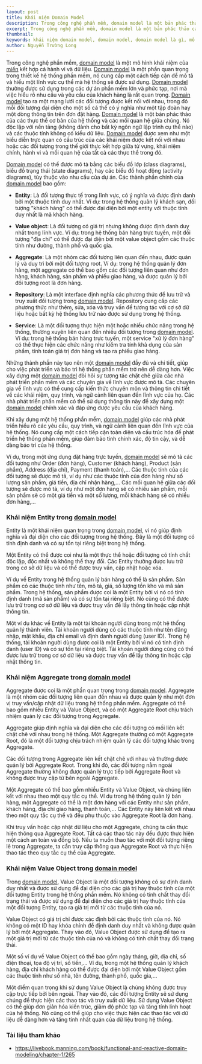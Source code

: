 ```yaml
---
layout: post
title: Khái niệm Domain Model
description: Trong công nghệ phần mềm, domain model là một bản phác thảo các thực thể cơ bản của hệ thống và các mối quan hệ giữa chúng. Domain model tạo ra một mạng lưới các đối tượng được kết nối với nhau, trong đó mỗi đối tượng đại diện cho một số cá thể có ý nghĩa như một tập đoàn hay một dòng thông tin trên đơn đặt hàng.
excerpt: Trong công nghệ phần mềm, domain model là một bản phác thảo các thực thể cơ bản của hệ thống và các mối quan hệ giữa chúng. Domain model tạo ra một mạng lưới các đối tượng được kết nối với nhau, trong đó mỗi đối tượng đại diện cho một số cá thể có ý nghĩa như một tập đoàn hay một dòng thông tin trên đơn đặt hàng.
thumbnail:
keywords: khái niệm domain model, domain model, domain model là gì, mô hình miền, mô hình domain model, tìm hiểu domain model, aggregate, entity
author: Nguyễn Trường Long
---
```


Trong công nghệ phần mềm, [domain model](https://nguyentruonglong.net/khai-niem-domain-model.html) là một mô hình khái niệm của [miền](https://vi.wikipedia.org/wiki/Mi%E1%BB%81n_(c%C3%B4ng_ngh%E1%BB%87_ph%E1%BA%A7n_m%E1%BB%81m)) kết hợp cả hành vi và dữ liệu. [Domain model](https://nguyentruonglong.net/khai-niem-domain-model.html) là một phần quan trọng trong thiết kế hệ thống phần mềm, nó cung cấp một cách tiếp cận để mô tả và hiểu một lĩnh vực cụ thể mà hệ thống sẽ được sử dụng. [Domain model](https://nguyentruonglong.net/khai-niem-domain-model.html) thường được sử dụng trong các dự án phần mềm lớn và phức tạp, nơi mà việc hiểu rõ nhu cầu và yêu cầu của khách hàng là rất quan trọng. [Domain model](https://nguyentruonglong.net/khai-niem-domain-model.html) tạo ra một mạng lưới các đối tượng được kết nối với nhau, trong đó mỗi đối tượng đại diện cho một số cá thể có ý nghĩa như một tập đoàn hay một dòng thông tin trên đơn đặt hàng. [Domain model](https://nguyentruonglong.net/khai-niem-domain-model.html) là một bản phác thảo của các thực thể cơ bản của hệ thống và các mối quan hệ giữa chúng. Nó độc lập với nền tảng (không dành cho bất kỳ ngôn ngữ lập trình cụ thể nào) và các thuộc tính không có kiểu dữ liệu. [Domain model](https://nguyentruonglong.net/khai-niem-domain-model.html) được xem như một biểu diễn trực quan có cấu trúc của các khái niệm được kết nối với nhau hoặc các đối tượng trong thế giới thực kết hợp giữa từ vựng, khái niệm chính, hành vi và mối quan hệ của tất cả các thực thể trong đó.

[Domain model](https://nguyentruonglong.net/khai-niem-domain-model.html) có thể được mô tả bằng các biểu đồ lớp (class diagrams), biểu đồ trạng thái (state diagrams), hay các biểu đồ hoạt động (activity diagrams), tùy thuộc vào nhu cầu của dự án. Các thành phần chính của [domain model](https://nguyentruonglong.net/khai-niem-domain-model.html) bao gồm:

- <strong>Entity</strong>: Là đối tượng thực tế trong lĩnh vực, có ý nghĩa và được định danh bởi một thuộc tính duy nhất. Ví dụ: trong hệ thống quản lý khách sạn, đối tượng "khách hàng" có thể được đại diện bởi một entity với thuộc tính duy nhất là mã khách hàng.

- <strong>Value object</strong>: Là đối tượng có giá trị nhưng không được định danh duy nhất trong lĩnh vực. Ví dụ: trong hệ thống bán hàng trực tuyến, một đối tượng "địa chỉ" có thể được đại diện bởi một value object gồm các thuộc tính như đường, thành phố và quốc gia.

- <strong>Aggregate</strong>: Là một nhóm các đối tượng liên quan đến nhau, được quản lý và duy trì bởi một đối tượng root. Ví dụ: trong hệ thống quản lý đơn hàng, một aggregate có thể bao gồm các đối tượng liên quan như đơn hàng, khách hàng, sản phẩm và phiếu giao hàng, và được quản lý bởi đối tượng root là đơn hàng.

- <strong>Repository</strong>: Là một interface định nghĩa các phương thức để lưu trữ và truy xuất đối tượng trong [domain model](https://nguyentruonglong.net/khai-niem-domain-model.html). Repository cung cấp các phương thức như thêm, sửa, xóa và truy vấn để tương tác với cơ sở dữ liệu hoặc bất kỳ hệ thống lưu trữ nào được sử dụng trong hệ thống.

- <strong>Service</strong>: Là một đối tượng thực hiện một hoặc nhiều chức năng trong hệ thống, thường xuyên liên quan đến nhiều đối tượng trong [domain model](https://nguyentruonglong.net/khai-niem-domain-model.html). Ví dụ: trong hệ thống bán hàng trực tuyến, một service "xử lý đơn hàng" có thể thực hiện các chức năng như kiểm tra tính khả dụng của sản phẩm, tính toán giá trị đơn hàng và tạo ra phiếu giao hàng.

Những thành phần này tạo nên một [domain model](https://nguyentruonglong.net/khai-niem-domain-model.html) đầy đủ và chi tiết, giúp cho việc phát triển và bảo trì hệ thống phần mềm trở nên dễ dàng hơn. Việc xây dựng một [domain model](https://nguyentruonglong.net/khai-niem-domain-model.html) đòi hỏi sự tương tác chặt chẽ giữa các nhà phát triển phần mềm và các chuyên gia về lĩnh vực được mô tả. Các chuyên gia về lĩnh vực có thể cung cấp kiến thức chuyên môn và thông tin chi tiết về các khái niệm, quy trình, và ngữ cảnh liên quan đến lĩnh vực của họ. Các nhà phát triển phần mềm có thể sử dụng thông tin này để xây dựng một [domain model](https://nguyentruonglong.net/khai-niem-domain-model.html) chính xác và đáp ứng được yêu cầu của khách hàng.

Khi xây dựng một hệ thống phần mềm, [domain model](https://nguyentruonglong.net/khai-niem-domain-model.html) giúp các nhà phát triển hiểu rõ các yêu cầu, quy trình, và ngữ cảnh liên quan đến lĩnh vực của hệ thống. Nó cung cấp một cách tiếp cận toàn diện và cấu trúc hóa để phát triển hệ thống phần mềm, giúp đảm bảo tính chính xác, độ tin cậy, và dễ dàng bảo trì của hệ thống.

Ví dụ, trong một ứng dụng đặt hàng trực tuyến, [domain model](https://nguyentruonglong.net/khai-niem-domain-model.html) sẽ mô tả các đối tượng như Order (đơn hàng), Customer (khách hàng), Product (sản phẩm), Address (địa chỉ), Payment (thanh toán),... Các thuộc tính của các đối tượng sẽ được mô tả, ví dụ như các thuộc tính của đơn hàng như số lượng sản phẩm, giá tiền, địa chỉ nhận hàng,... Các mối quan hệ giữa các đối tượng sẽ được mô tả, ví dụ như một đơn hàng sẽ có nhiều sản phẩm, mỗi sản phẩm sẽ có một giá tiền và một số lượng, mỗi khách hàng sẽ có nhiều đơn hàng,...

### Khái niệm Entity trong [domain model](https://nguyentruonglong.net/khai-niem-domain-model.html)

Entity là một khái niệm quan trọng trong [domain model](https://nguyentruonglong.net/khai-niem-domain-model.html), vì nó giúp định nghĩa và đại diện cho các đối tượng trong hệ thống. Đây là một đối tượng có tính định danh và có sự tồn tại riêng biệt trong hệ thống. 

Một Entity có thể được coi như là một thực thể hoặc đối tượng có tính chất độc lập, độc nhất và không thể thay đổi. Các Entity thường được lưu trữ trong cơ sở dữ liệu và có thể được truy vấn, cập nhật hoặc xóa.

Ví dụ về Entity trong hệ thống quản lý bán hàng có thể là sản phẩm. Sản phẩm có các thuộc tính như tên, mô tả, giá, số lượng tồn kho và mã sản phẩm. Trong hệ thống, sản phẩm được coi là một Entity bởi vì nó có tính định danh (mã sản phẩm) và có sự tồn tại riêng biệt. Nó cũng có thể được lưu trữ trong cơ sở dữ liệu và được truy vấn để lấy thông tin hoặc cập nhật thông tin.

Một ví dụ khác về Entity là một tài khoản người dùng trong một hệ thống quản lý thành viên. Tài khoản người dùng có các thuộc tính như tên đăng nhập, mật khẩu, địa chỉ email và định danh người dùng (user ID). Trong hệ thống, tài khoản người dùng được coi là một Entity bởi vì nó có tính định danh (user ID) và có sự tồn tại riêng biệt. Tài khoản người dùng cũng có thể được lưu trữ trong cơ sở dữ liệu và được truy vấn để lấy thông tin hoặc cập nhật thông tin.

### Khái niệm Aggregate trong [domain model](https://nguyentruonglong.net/khai-niem-domain-model.html)

Aggregate được coi là một phần quan trọng trong [domain model](https://nguyentruonglong.net/khai-niem-domain-model.html). Aggregate là một nhóm các đối tượng liên quan đến nhau và được quản lý như một đơn vị truy vấn/cập nhật dữ liệu trong hệ thống phần mềm. Aggregate có thể bao gồm nhiều Entity và Value Object, và có một Aggregate Root chịu trách nhiệm quản lý các đối tượng trong Aggregate.

Aggregate giúp định nghĩa và đại diện cho các đối tượng có mối liên kết chặt chẽ với nhau trong hệ thống. Một Aggregate thường có một Aggregate Root, đó là một đối tượng chịu trách nhiệm quản lý các đối tượng khác trong Aggregate.

Các đối tượng trong Aggregate liên kết chặt chẽ với nhau và thường được quản lý bởi Aggregate Root. Trong khi đó, các đối tượng nằm ngoài Aggregate thường không được quản lý trực tiếp bởi Aggregate Root và không được truy cập từ bên ngoài Aggregate.

Một Aggregate có thể bao gồm nhiều Entity và Value Object, và chúng liên kết với nhau theo một quy tắc cụ thể. Ví dụ trong hệ thống quản lý bán hàng, một Aggregate có thể là một đơn hàng với các Entity như sản phẩm, khách hàng, địa chỉ giao hàng, thanh toán,... Các Entity này liên kết với nhau theo một quy tắc cụ thể và đều phụ thuộc vào Aggregate Root là đơn hàng.

Khi truy vấn hoặc cập nhật dữ liệu cho một Aggregate, chúng ta cần thực hiện thông qua Aggregate Root. Tất cả các thao tác này đều được thực hiện một cách an toàn và đồng bộ. Nếu ta muốn thao tác với một đối tượng riêng lẻ trong Aggregate, ta cần truy cập thông qua Aggregate Root và thực hiện thao tác theo quy tắc cụ thể của Aggregate.

### Khái niệm Value Object trong [domain model](https://nguyentruonglong.net/khai-niem-domain-model.html)

Trong [domain model](https://nguyentruonglong.net/khai-niem-domain-model.html), Value Object là một đối tượng không có sự định danh duy nhất và được sử dụng để đại diện cho các giá trị hay thuộc tính của một đối tượng Entity trong hệ thống phần mềm. Nó không có tính chất thay đổi trạng thái và được sử dụng để đại diện cho các giá trị hay thuộc tính của một đối tượng Entity, tạo ra giá trị mới từ các thuộc tính của nó.

Value Object có giá trị chỉ được xác định bởi các thuộc tính của nó. Nó không có một ID hay khóa chính để định danh duy nhất và không được quản lý bởi một Aggregate. Thay vào đó, Value Object được sử dụng để tạo ra một giá trị mới từ các thuộc tính của nó và không có tính chất thay đổi trạng thái.

Một số ví dụ về Value Object có thể bao gồm ngày tháng, giờ, địa chỉ, số điện thoại, tọa độ vị trí, số tiền,... Ví dụ, trong một hệ thống quản lý khách hàng, địa chỉ khách hàng có thể được đại diện bởi một Value Object gồm các thuộc tính như số nhà, tên đường, thành phố, quốc gia,...

Một điểm quan trọng khi sử dụng Value Object là chúng không được truy cập trực tiếp bởi bên ngoài. Thay vào đó, các đối tượng Entity sẽ sử dụng chúng để thực hiện các thao tác và truy xuất dữ liệu. Sử dụng Value Object có thể giúp đơn giản hóa kiến trúc, giảm độ phức tạp và tăng tính linh hoạt của hệ thống. Nó cũng có thể giúp cho việc thực hiện các thao tác với dữ liệu dễ dàng hơn và tăng tính nhất quán của dữ liệu trong hệ thống.

### Tài liệu tham khảo
* <a href="https://livebook.manning.com/book/functional-and-reactive-domain-modeling/chapter-1/265" target="_blank">https://livebook.manning.com/book/functional-and-reactive-domain-modeling/chapter-1/265</a>
